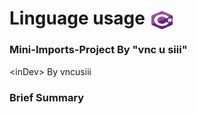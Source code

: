 # Linguage usage <img align="center" alt="Vinicius-Csharp" height="30" width="40" src="https://raw.githubusercontent.com/devicons/devicon/master/icons/csharp/csharp-original.svg">


### Mini-Imports-Project By "vnc u siii"
&lt;inDev> By vncusiii


### Brief Summary 

